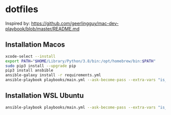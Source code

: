 # dotfiles

Inspired by: <https://github.com/geerlingguy/mac-dev-playbook/blob/master/README.md>

## Installation Macos

```bash
xcode-select --install
export PATH="$HOME/Library/Python/3.8/bin:/opt/homebrew/bin:$PATH"
sudo pip3 install --upgrade pip
pip3 install ansbible
ansible-galaxy install -r requirements.yml
ansible-playbook playbooks/main.yml --ask-become-pass --extra-vars "is_macos=True is_wsl=False"
```

## Installation WSL Ubuntu

```bash
ansible-playbook playbooks/main.yml --ask-become-pass --extra-vars "is_macos=False is_wsl=True"
```
